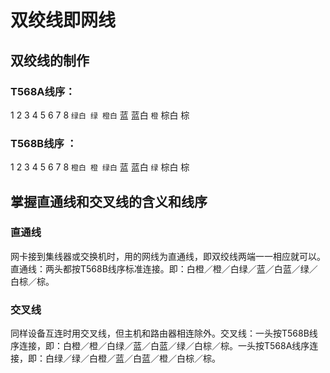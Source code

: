 # 双绞线即网线

## 双绞线的制作


### T568A线序：
 1    2   3   4   5   6   7   8 
`绿白 绿 橙白` 蓝 蓝白 `橙` 棕白 棕 

### T568B线序 ：
 1    2   3   4   5   6   7   8 
`橙白 橙 绿白` 蓝 蓝白 `绿` 棕白 棕



## 掌握直通线和交叉线的含义和线序

### 直通线

网卡接到集线器或交换机时，用的网线为直通线，即双绞线两端一一相应就可以。直通线：两头都按T568B线序标准连接。即：白橙／橙／白绿／蓝／白蓝／绿／白棕／棕。

### 交叉线

同样设备互连时用交叉线，但主机和路由器相连除外。交叉线：一头按T568B线序连接，即：白橙／橙／白绿／蓝／白蓝／绿／白棕／棕。一头按T568A线序连接，即：白绿／绿／白橙／蓝／白蓝／橙／白棕／棕。

